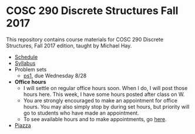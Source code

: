 # COSC 290 Discrete Structures Fall 2017

This repository contains course materials for COSC 290 Discrete Structures, Fall 2017 edition, taught by Michael Hay.

- [Schedule](schedule.md)
- [Syllabus](syllabus.pdf)
- Problem sets
    + [ps1](problemsets/ps1.pdf), due Wednesday 8/28
- **Office hours** 
    + I will settle on regular office hours soon.  When I do, I will post those hours here.  This week, I have some hours posted after class on W.
    + You are strongly encouraged to make an appointment for office hours.  You may also simply stop by during set hours, but priority will go to students who have made an appointment.
    + To see available hours and to make appointments, go [here](https://goo.gl/6STXDi).
- [Piazza](https://piazza.com/class/j6wy4c4b6j73om)